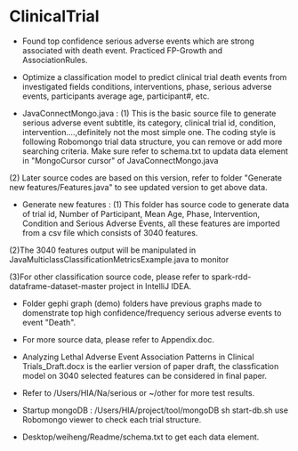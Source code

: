 # ClinicalTrial
- Found top confidence serious adverse events which are strong associated with death event.
  Practiced FP-Growth and AssociationRules. 
  
- Optimize a classification model to predict clinical trial death events from investigated fields
 conditions, interventions, phase, serious adverse events, participants average age, participant#, etc.
 
- JavaConnectMongo.java :
 (1) This is the basic source file to generate serious adverse event subtitle, its category, clinical trial id, condition, intervention....,definitely not the most simple one. The coding style is following Robomongo trial data structure, you can remove or add more searching criteria. Make sure refer to schema.txt to updata data element in "MongoCursor<Document> cursor" of JavaConnectMongo.java
 
 (2) Later source codes are based on this version, refer to folder "Generate new features/Features.java" to see updated version to get above data.
  
- Generate new features : 
(1) This folder has source code to generate data of trial id, Number of Participant, Mean Age, Phase, Intervention, Condition and Serious Adverse Events, all these features are imported from a csv file which consists of 3040 features. 

(2)The 3040 features output will be manipulated in JavaMulticlassClassificationMetricsExample.java to monitor 

(3)For other classification source code, please refer to spark-rdd-dataframe-dataset-master project in IntelliJ IDEA.
  
- Folder gephi graph (demo) folders have previous graphs made to domenstrate top high confidence/frequency serious adverse events to event "Death". 

- For more source data, please refer to Appendix.doc.

- Analyzing Lethal Adverse Event Association Patterns in Clinical Trials_Draft.docx is the earlier version of paper draft, the classfication model on 3040 selected features can be considered in final paper. 

- Refer to /Users/HIA/Na/serious or ~/other for more test results.

- Startup mongoDB : /Users/HIA/project/tool/mongoDB
  sh start-db.sh 
  use Robomongo viewer to check each trial structure.
  
- Desktop/weiheng/Readme/schema.txt to get each data element.
